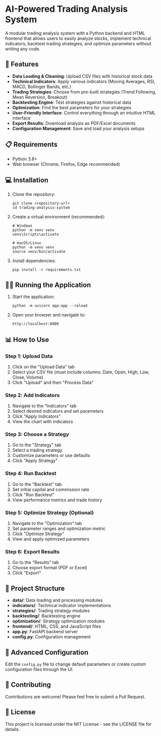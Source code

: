 # AI-Powered Trading Analysis System

A modular trading analysis system with a Python backend and HTML frontend that allows users to easily analyze stocks, implement technical indicators, backtest trading strategies, and optimize parameters without writing any code.

## 🚀 Features

- **Data Loading & Cleaning**: Upload CSV files with historical stock data
- **Technical Indicators**: Apply various indicators (Moving Averages, RSI, MACD, Bollinger Bands, etc.)
- **Trading Strategies**: Choose from pre-built strategies (Trend Following, Mean Reversion, Breakout)
- **Backtesting Engine**: Test strategies against historical data
- **Optimization**: Find the best parameters for your strategies
- **User-Friendly Interface**: Control everything through an intuitive HTML interface
- **Export Results**: Download analysis as PDF/Excel documents
- **Configuration Management**: Save and load your analysis setups

## 📋 Requirements

- Python 3.8+
- Web browser (Chrome, Firefox, Edge recommended)

## 💻 Installation

1. Clone the repository:
   ```
   git clone <repository-url>
   cd trading-analysis-system
   ```

2. Create a virtual environment (recommended):
   ```
   # Windows
   python -m venv venv
   venv\Scripts\activate

   # macOS/Linux
   python -m venv venv
   source venv/bin/activate
   ```

3. Install dependencies:
   ```
   pip install -r requirements.txt
   ```

## 🏃‍♂️ Running the Application

1. Start the application:
   ```
   python -m uvicorn app:app --reload
   ```

2. Open your browser and navigate to:
   ```
   http://localhost:8000
   ```

## 📊 How to Use

### Step 1: Upload Data
1. Click on the "Upload Data" tab
2. Select your CSV file (must include columns: Date, Open, High, Low, Close, Volume)
3. Click "Upload" and then "Process Data"

### Step 2: Add Indicators
1. Navigate to the "Indicators" tab
2. Select desired indicators and set parameters
3. Click "Apply Indicators"
4. View the chart with indicators

### Step 3: Choose a Strategy
1. Go to the "Strategy" tab
2. Select a trading strategy
3. Customize parameters or use defaults
4. Click "Apply Strategy"

### Step 4: Run Backtest
1. Go to the "Backtest" tab
2. Set initial capital and commission rate
3. Click "Run Backtest"
4. View performance metrics and trade history

### Step 5: Optimize Strategy (Optional)
1. Navigate to the "Optimization" tab
2. Set parameter ranges and optimization metric
3. Click "Optimize Strategy"
4. View and apply optimized parameters

### Step 6: Export Results
1. Go to the "Results" tab
2. Choose export format (PDF or Excel)
3. Click "Export"

## 📂 Project Structure

- **data/**: Data loading and processing modules
- **indicators/**: Technical indicator implementations
- **strategies/**: Trading strategy modules
- **backtesting/**: Backtesting engine
- **optimization/**: Strategy optimization modules
- **frontend/**: HTML, CSS, and JavaScript files
- **app.py**: FastAPI backend server
- **config.py**: Configuration management

## 🔧 Advanced Configuration

Edit the `config.py` file to change default parameters or create custom configuration files through the UI.

## 🤝 Contributing

Contributions are welcome! Please feel free to submit a Pull Request.

## 📜 License

This project is licensed under the MIT License - see the LICENSE file for details. 